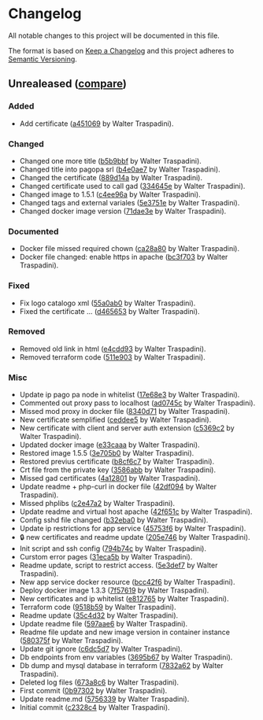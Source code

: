 # Changelog
All notable changes to this project will be documented in this file.

The format is based on [Keep a Changelog](http://keepachangelog.com/en/1.0.0/)
and this project adheres to [Semantic Versioning](http://semver.org/spec/v2.0.0.html).

## Unrealeased ([compare](https://github.com/pagopa/pagopa-mock/compare/c2328c4c6be4c828b7e92988e4165b8e76718f5e...HEAD))

### Added
- Add certificate ([a451069](https://github.com/pagopa/pagopa-mock/commit/a451069c8c99b190b1bb99efd159f7cfb0e7a5a7) by Walter Traspadini).

### Changed
- Changed one more title ([b5b9bbf](https://github.com/pagopa/pagopa-mock/commit/b5b9bbfa5bb231a27b4732b6ca32b3366093d399) by Walter Traspadini).
- Changed title into pagopa srl ([b4e0ae7](https://github.com/pagopa/pagopa-mock/commit/b4e0ae7079d5d8ab79ee1b7293d170e96f945b0c) by Walter Traspadini).
- Changed the certificate ([889d14a](https://github.com/pagopa/pagopa-mock/commit/889d14acdb534b7e221d45ff5a02909bf209cf93) by Walter Traspadini).
- Changed certificate used to call gad ([334645e](https://github.com/pagopa/pagopa-mock/commit/334645e9ea291e4b72aacfe5e488965c819f170e) by Walter Traspadini).
- Changed image to 1.5.1 ([c4ee96a](https://github.com/pagopa/pagopa-mock/commit/c4ee96ad565bb6e0bbe83d4159f8e88cff51b5f0) by Walter Traspadini).
- Changed tags and external variales ([5e3751e](https://github.com/pagopa/pagopa-mock/commit/5e3751e8637d720c0764150aa187e7573ac15a15) by Walter Traspadini).
- Changed docker image version ([71dae3e](https://github.com/pagopa/pagopa-mock/commit/71dae3e544f9a47d1ec3ae0e661e4b7d9c159c9d) by Walter Traspadini).

### Documented
- Docker file missed required chown ([ca28a80](https://github.com/pagopa/pagopa-mock/commit/ca28a807bfbd0072a57427e73880286089c05be4) by Walter Traspadini).
- Docker file changed: enable https in apache ([bc3f703](https://github.com/pagopa/pagopa-mock/commit/bc3f703468a1d0f8ef49b64cd6f19832ef95f653) by Walter Traspadini).

### Fixed
- Fix logo catalogo xml ([55a0ab0](https://github.com/pagopa/pagopa-mock/commit/55a0ab0aae187453f2afbabae01af677199d9b92) by Walter Traspadini).
- Fixed the certificate ... ([d465653](https://github.com/pagopa/pagopa-mock/commit/d4656530501ad12ebbaac952078819501720b396) by Walter Traspadini).

### Removed
- Removed old link in html ([e4cdd93](https://github.com/pagopa/pagopa-mock/commit/e4cdd93151633109f0864a24d6fbb8a9cc5750f7) by Walter Traspadini).
- Removed terraform code ([511e903](https://github.com/pagopa/pagopa-mock/commit/511e9032c3c7d382179228cbc4001f0aa74c4ec7) by Walter Traspadini).

### Misc
- Update ip pago pa node in whitelist ([17e68e3](https://github.com/pagopa/pagopa-mock/commit/17e68e3004cd1b92b49b1dcbd9ee84df5ea61b9f) by Walter Traspadini).
- Commented out proxy pass to localhost ([ad0745c](https://github.com/pagopa/pagopa-mock/commit/ad0745cae0dbc10ded62666c326cd48c92219adb) by Walter Traspadini).
- Missed mod proxy in docker file ([8340d71](https://github.com/pagopa/pagopa-mock/commit/8340d716e85d942f6e321fc580802e228c53c8f5) by Walter Traspadini).
- New certificate semplified ([ceddee5](https://github.com/pagopa/pagopa-mock/commit/ceddee568b9e7ce173c5710662244e56bc181179) by Walter Traspadini).
- New certificate with client and server auth extension ([c5369c2](https://github.com/pagopa/pagopa-mock/commit/c5369c2ad2b913d51110a56c4f7564270ecb199e) by Walter Traspadini).
- Updated docker image ([e33caaa](https://github.com/pagopa/pagopa-mock/commit/e33caaa75d9d186b977d9a71728d99fe189b134c) by Walter Traspadini).
- Restored image 1.5.5 ([3e705b0](https://github.com/pagopa/pagopa-mock/commit/3e705b04823a57e04daa8bebe019e250d047dddf) by Walter Traspadini).
- Restored previus certificate ([b8cf6c7](https://github.com/pagopa/pagopa-mock/commit/b8cf6c716d36940ccbc0d29673a358b294e9f073) by Walter Traspadini).
- Crt file from the private key ([3586abb](https://github.com/pagopa/pagopa-mock/commit/3586abbb06855b3ffa5e26a429af6e0dbaf4aa8b) by Walter Traspadini).
- Missed gad certificates ([4a12801](https://github.com/pagopa/pagopa-mock/commit/4a128018dc9e19b2148e258b6b322510268da7c6) by Walter Traspadini).
- Update readme + php-curl in docker file ([42df094](https://github.com/pagopa/pagopa-mock/commit/42df0943152838f88f88828e69bacc4a5f955740) by Walter Traspadini).
- Missed phplibs ([c2e47a2](https://github.com/pagopa/pagopa-mock/commit/c2e47a2c920cc3bec04cbc0b0e910e8bd295d833) by Walter Traspadini).
- Update readme and virtual host apache ([42f651c](https://github.com/pagopa/pagopa-mock/commit/42f651cdaf3aaf1bffa1d93de6159e3475427729) by Walter Traspadini).
- Config sshd file changed ([b32eba0](https://github.com/pagopa/pagopa-mock/commit/b32eba0e9bc817435bd6b46b13f6a262bbdc164e) by Walter Traspadini).
- Update ip restrictions for app service ([45753f6](https://github.com/pagopa/pagopa-mock/commit/45753f6308cdd719c722b508429307a54455eb18) by Walter Traspadini).
- :lock: new certificates and readme update ([205e746](https://github.com/pagopa/pagopa-mock/commit/205e7460a65bb1b62ddcadd959bdad4b11bb1f9f) by Walter Traspadini).
- Init script and ssh config ([794b74c](https://github.com/pagopa/pagopa-mock/commit/794b74c74587ab49fdb5f9d09cdb9b17845fb7af) by Walter Traspadini).
- Curstom error pages ([31eca5b](https://github.com/pagopa/pagopa-mock/commit/31eca5b115518cf82fb782dbc5985dd93fd0241e) by Walter Traspadini).
- Readme update, script to restrict access. ([5e3def7](https://github.com/pagopa/pagopa-mock/commit/5e3def778eda11d0d21486ecdd97b4093a558ae3) by Walter Traspadini).
- New app service docker resource ([bcc42f6](https://github.com/pagopa/pagopa-mock/commit/bcc42f6519fcd0b2a84ca71e152824815f3f5926) by Walter Traspadini).
- Deploy docker image 1.3.3 ([7f57619](https://github.com/pagopa/pagopa-mock/commit/7f576192bca58367e7b44480f4e301e44978798d) by Walter Traspadini).
- New certificates and ip whitelist ([e812765](https://github.com/pagopa/pagopa-mock/commit/e8127651d2a9af94344b64b567a3b3e359ec0ab0) by Walter Traspadini).
- Terraform code ([9518b59](https://github.com/pagopa/pagopa-mock/commit/9518b59739da02b7a63c520cff35cfe970c33f19) by Walter Traspadini).
- Readme update ([35c4d32](https://github.com/pagopa/pagopa-mock/commit/35c4d32dbbf6681412a5b0adce98b5216a009289) by Walter Traspadini).
- Update readme file ([597aae6](https://github.com/pagopa/pagopa-mock/commit/597aae643b4315c61d325c82323d4e7194bd7a0b) by Walter Traspadini).
- Readme file update and new image version in container instance ([580375f](https://github.com/pagopa/pagopa-mock/commit/580375ffeef56466b146013afec16b60f6f773a3) by Walter Traspadini).
- Update git ignore ([c6dc5d7](https://github.com/pagopa/pagopa-mock/commit/c6dc5d715a993dc1884f682f279a6b70f040a029) by Walter Traspadini).
- Db endpoints from env variables ([3695b67](https://github.com/pagopa/pagopa-mock/commit/3695b67a2c8c0ffbb89f2fb7c1eef12b78e1ea37) by Walter Traspadini).
- Db dump and mysql database in terraform ([7832a62](https://github.com/pagopa/pagopa-mock/commit/7832a6220aaaaf537ed2ce4bf212e0c2637dfeb3) by Walter Traspadini).
- Deleted log files ([673a8c6](https://github.com/pagopa/pagopa-mock/commit/673a8c67cad24d8067696491e641a56f1a3bb8c8) by Walter Traspadini).
- First commit ([0b97302](https://github.com/pagopa/pagopa-mock/commit/0b973024a3a0b2caa8fe05777220c8edd44fa437) by Walter Traspadini).
- Update readme.md ([5756339](https://github.com/pagopa/pagopa-mock/commit/5756339389c33430fa0f18cc639c03d42b174b2e) by Walter Traspadini).
- Initial commit ([c2328c4](https://github.com/pagopa/pagopa-mock/commit/c2328c4c6be4c828b7e92988e4165b8e76718f5e) by Walter Traspadini).


